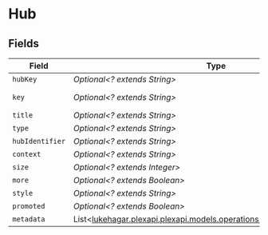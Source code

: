 # Hub


## Fields

| Field                                                                                                                       | Type                                                                                                                        | Required                                                                                                                    | Description                                                                                                                 | Example                                                                                                                     |
| --------------------------------------------------------------------------------------------------------------------------- | --------------------------------------------------------------------------------------------------------------------------- | --------------------------------------------------------------------------------------------------------------------------- | --------------------------------------------------------------------------------------------------------------------------- | --------------------------------------------------------------------------------------------------------------------------- |
| `hubKey`                                                                                                                    | *Optional<? extends String>*                                                                                                | :heavy_minus_sign:                                                                                                          | N/A                                                                                                                         | /library/metadata/50768,65523,58188,57341,57302,57070                                                                       |
| `key`                                                                                                                       | *Optional<? extends String>*                                                                                                | :heavy_minus_sign:                                                                                                          | N/A                                                                                                                         | /playlists/all?type=15&sort=lastViewedAt:desc&playlistType=video,audio                                                      |
| `title`                                                                                                                     | *Optional<? extends String>*                                                                                                | :heavy_minus_sign:                                                                                                          | N/A                                                                                                                         | Recent Playlists                                                                                                            |
| `type`                                                                                                                      | *Optional<? extends String>*                                                                                                | :heavy_minus_sign:                                                                                                          | N/A                                                                                                                         | playlist                                                                                                                    |
| `hubIdentifier`                                                                                                             | *Optional<? extends String>*                                                                                                | :heavy_minus_sign:                                                                                                          | N/A                                                                                                                         | home.playlists                                                                                                              |
| `context`                                                                                                                   | *Optional<? extends String>*                                                                                                | :heavy_minus_sign:                                                                                                          | N/A                                                                                                                         | hub.home.playlists                                                                                                          |
| `size`                                                                                                                      | *Optional<? extends Integer>*                                                                                               | :heavy_minus_sign:                                                                                                          | N/A                                                                                                                         | 6                                                                                                                           |
| `more`                                                                                                                      | *Optional<? extends Boolean>*                                                                                               | :heavy_minus_sign:                                                                                                          | N/A                                                                                                                         | true                                                                                                                        |
| `style`                                                                                                                     | *Optional<? extends String>*                                                                                                | :heavy_minus_sign:                                                                                                          | N/A                                                                                                                         | shelf                                                                                                                       |
| `promoted`                                                                                                                  | *Optional<? extends Boolean>*                                                                                               | :heavy_minus_sign:                                                                                                          | N/A                                                                                                                         | true                                                                                                                        |
| `metadata`                                                                                                                  | List<[lukehagar.plexapi.plexapi.models.operations.GetGlobalHubsMetadata](../../models/operations/GetGlobalHubsMetadata.md)> | :heavy_minus_sign:                                                                                                          | N/A                                                                                                                         |                                                                                                                             |